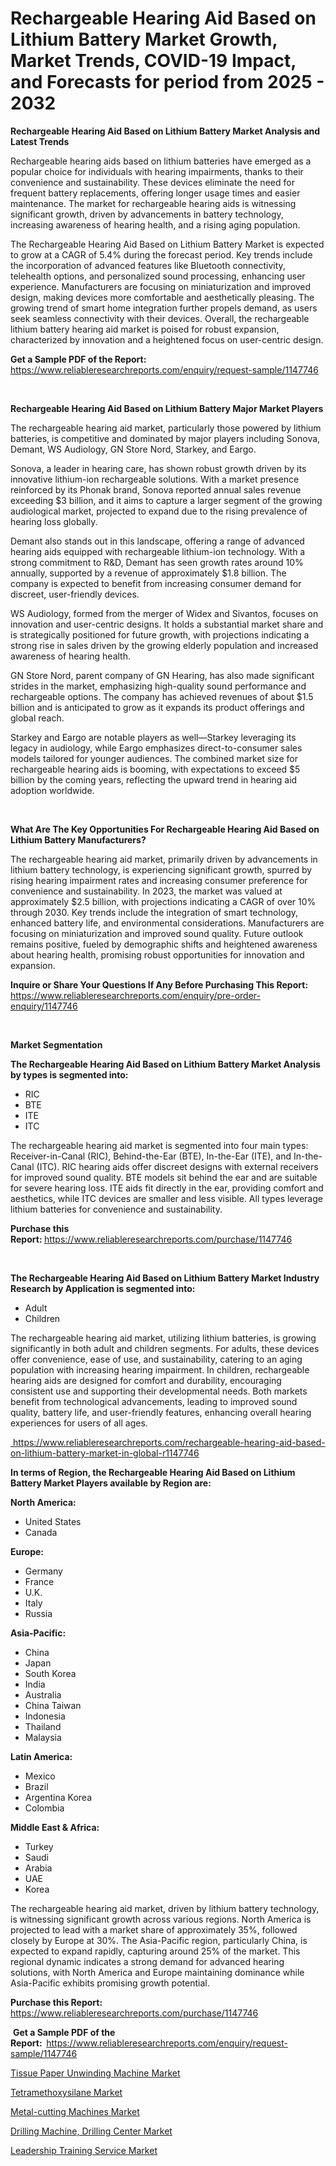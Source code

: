 <p><h1>Rechargeable Hearing Aid Based on Lithium Battery Market Growth, Market Trends, COVID-19 Impact, and Forecasts for period from 2025 - 2032</h1></p><p><strong>Rechargeable Hearing Aid Based on Lithium Battery Market Analysis and Latest Trends</strong></p>
<p><p>Rechargeable hearing aids based on lithium batteries have emerged as a popular choice for individuals with hearing impairments, thanks to their convenience and sustainability. These devices eliminate the need for frequent battery replacements, offering longer usage times and easier maintenance. The market for rechargeable hearing aids is witnessing significant growth, driven by advancements in battery technology, increasing awareness of hearing health, and a rising aging population.</p><p>The Rechargeable Hearing Aid Based on Lithium Battery Market is expected to grow at a CAGR of 5.4% during the forecast period. Key trends include the incorporation of advanced features like Bluetooth connectivity, telehealth options, and personalized sound processing, enhancing user experience. Manufacturers are focusing on miniaturization and improved design, making devices more comfortable and aesthetically pleasing. The growing trend of smart home integration further propels demand, as users seek seamless connectivity with their devices. Overall, the rechargeable lithium battery hearing aid market is poised for robust expansion, characterized by innovation and a heightened focus on user-centric design.</p></p>
<p><strong>Get a Sample PDF of the Report:&nbsp;</strong> <a href="https://www.reliableresearchreports.com/enquiry/request-sample/1147746?utm_campaign=28&utm_medium=2&utm_source=Github&utm_content=ia&utm_term=24032025&utm_id=rechargeable-hearing-aid-based-on-lithium-battery">https://www.reliableresearchreports.com/enquiry/request-sample/1147746</a></p>
<p>&nbsp;</p>
<p><strong>Rechargeable Hearing Aid Based on Lithium Battery Major Market Players</strong></p>
<p><p>The rechargeable hearing aid market, particularly those powered by lithium batteries, is competitive and dominated by major players including Sonova, Demant, WS Audiology, GN Store Nord, Starkey, and Eargo. </p><p>Sonova, a leader in hearing care, has shown robust growth driven by its innovative lithium-ion rechargeable solutions. With a market presence reinforced by its Phonak brand, Sonova reported annual sales revenue exceeding $3 billion, and it aims to capture a larger segment of the growing audiological market, projected to expand due to the rising prevalence of hearing loss globally.</p><p>Demant also stands out in this landscape, offering a range of advanced hearing aids equipped with rechargeable lithium-ion technology. With a strong commitment to R&D, Demant has seen growth rates around 10% annually, supported by a revenue of approximately $1.8 billion. The company is expected to benefit from increasing consumer demand for discreet, user-friendly devices.</p><p>WS Audiology, formed from the merger of Widex and Sivantos, focuses on innovation and user-centric designs. It holds a substantial market share and is strategically positioned for future growth, with projections indicating a strong rise in sales driven by the growing elderly population and increased awareness of hearing health. </p><p>GN Store Nord, parent company of GN Hearing, has also made significant strides in the market, emphasizing high-quality sound performance and rechargeable options. The company has achieved revenues of about $1.5 billion and is anticipated to grow as it expands its product offerings and global reach. </p><p>Starkey and Eargo are notable players as well—Starkey leveraging its legacy in audiology, while Eargo emphasizes direct-to-consumer sales models tailored for younger audiences. The combined market size for rechargeable hearing aids is booming, with expectations to exceed $5 billion by the coming years, reflecting the upward trend in hearing aid adoption worldwide.</p></p>
<p>&nbsp;</p>
<p><strong>What Are The Key Opportunities For Rechargeable Hearing Aid Based on Lithium Battery Manufacturers?</strong></p>
<p><p>The rechargeable hearing aid market, primarily driven by advancements in lithium battery technology, is experiencing significant growth, spurred by rising hearing impairment rates and increasing consumer preference for convenience and sustainability. In 2023, the market was valued at approximately $2.5 billion, with projections indicating a CAGR of over 10% through 2030. Key trends include the integration of smart technology, enhanced battery life, and environmental considerations. Manufacturers are focusing on miniaturization and improved sound quality. Future outlook remains positive, fueled by demographic shifts and heightened awareness about hearing health, promising robust opportunities for innovation and expansion.</p></p>
<p><strong>Inquire or Share Your Questions If Any Before Purchasing This Report:</strong> <a href="https://www.reliableresearchreports.com/enquiry/pre-order-enquiry/1147746?utm_campaign=28&utm_medium=2&utm_source=Github&utm_content=ia&utm_term=24032025&utm_id=rechargeable-hearing-aid-based-on-lithium-battery">https://www.reliableresearchreports.com/enquiry/pre-order-enquiry/1147746</a></p>
<p>&nbsp;</p>
<p><strong>Market Segmentation</strong></p>
<p><strong>The Rechargeable Hearing Aid Based on Lithium Battery Market Analysis by types is segmented into:</strong></p>
<p><ul><li>RIC</li><li>BTE</li><li>ITE</li><li>ITC</li></ul></p>
<p><p>The rechargeable hearing aid market is segmented into four main types: Receiver-in-Canal (RIC), Behind-the-Ear (BTE), In-the-Ear (ITE), and In-the-Canal (ITC). RIC hearing aids offer discreet designs with external receivers for improved sound quality. BTE models sit behind the ear and are suitable for severe hearing loss. ITE aids fit directly in the ear, providing comfort and aesthetics, while ITC devices are smaller and less visible. All types leverage lithium batteries for convenience and sustainability.</p></p>
<p><strong>Purchase this Report:&nbsp;</strong><a href="https://www.reliableresearchreports.com/purchase/1147746?utm_campaign=28&utm_medium=2&utm_source=Github&utm_content=ia&utm_term=24032025&utm_id=rechargeable-hearing-aid-based-on-lithium-battery">https://www.reliableresearchreports.com/purchase/1147746</a></p>
<p>&nbsp;</p>
<p><strong>The Rechargeable Hearing Aid Based on Lithium Battery Market Industry Research by Application is segmented into:</strong></p>
<p><ul><li>Adult</li><li>Children</li></ul></p>
<p><p>The rechargeable hearing aid market, utilizing lithium batteries, is growing significantly in both adult and children segments. For adults, these devices offer convenience, ease of use, and sustainability, catering to an aging population with increasing hearing impairment. In children, rechargeable hearing aids are designed for comfort and durability, encouraging consistent use and supporting their developmental needs. Both markets benefit from technological advancements, leading to improved sound quality, battery life, and user-friendly features, enhancing overall hearing experiences for users of all ages.</p></p>
<p><a href="https://www.reliableresearchreports.com/rechargeable-hearing-aid-based-on-lithium-battery-market-in-global-r1147746?utm_campaign=28&utm_medium=2&utm_source=Github&utm_content=ia&utm_term=24032025&utm_id=rechargeable-hearing-aid-based-on-lithium-battery">&nbsp;https://www.reliableresearchreports.com/rechargeable-hearing-aid-based-on-lithium-battery-market-in-global-r1147746</a></p>
<p><strong>In terms of Region, the Rechargeable Hearing Aid Based on Lithium Battery Market Players available by Region are:</strong></p>
<p>
    <p> <strong> North America: </strong>
        <ul>
            <li>United States</li>
            <li>Canada</li>
        </ul>
        </p> 
    <p> <strong> Europe: </strong>
        <ul>
            <li>Germany</li>
            <li>France</li>
            <li>U.K.</li>
            <li>Italy</li>
            <li>Russia</li>
        </ul>
        </p> 
    <p> <strong> Asia-Pacific: </strong>
        <ul>
            <li>China</li>
            <li>Japan</li>
            <li>South Korea</li>
            <li>India</li>
            <li>Australia</li>
            <li>China Taiwan</li>
            <li>Indonesia</li>
            <li>Thailand</li>
            <li>Malaysia</li>
        </ul>
        </p> 
    <p> <strong> Latin America: </strong>
        <ul>
            <li>Mexico</li>
            <li>Brazil</li>
            <li>Argentina Korea</li>
            <li>Colombia</li>
        </ul>
        </p> 
    <p> <strong> Middle East & Africa: </strong>
        <ul>
            <li>Turkey</li>
            <li>Saudi</li>
            <li>Arabia</li>
            <li>UAE</li>
            <li>Korea</li>
        </ul>
    </p>
    </p>
<p><p>The rechargeable hearing aid market, driven by lithium battery technology, is witnessing significant growth across various regions. North America is projected to lead with a market share of approximately 35%, followed closely by Europe at 30%. The Asia-Pacific region, particularly China, is expected to expand rapidly, capturing around 25% of the market. This regional dynamic indicates a strong demand for advanced hearing solutions, with North America and Europe maintaining dominance while Asia-Pacific exhibits promising growth potential.</p></p>
<p><strong>Purchase this Report: </strong><a href="https://www.reliableresearchreports.com/purchase/1147746?utm_campaign=28&utm_medium=2&utm_source=Github&utm_content=ia&utm_term=24032025&utm_id=rechargeable-hearing-aid-based-on-lithium-battery">https://www.reliableresearchreports.com/purchase/1147746</a></p>
<p>&nbsp;<strong>Get a Sample PDF of the Report:&nbsp;&nbsp;</strong><a href="https://www.reliableresearchreports.com/enquiry/request-sample/1147746?utm_campaign=28&utm_medium=2&utm_source=Github&utm_content=ia&utm_term=24032025&utm_id=rechargeable-hearing-aid-based-on-lithium-battery">https://www.reliableresearchreports.com/enquiry/request-sample/1147746</a></p>
<p><strong></strong></p>
<p><p><a href="https://github.com/duzcupetriv/Market-Research-Report-List-1/blob/main/tissue-paper-unwinding-machine-market.md?utm_campaign=28&utm_medium=2&utm_source=Github&utm_content=ia&utm_term=24032025&utm_id=rechargeable-hearing-aid-based-on-lithium-battery">Tissue Paper Unwinding Machine Market</a></p><p><a href="https://github.com/abexjeliti/Market-Research-Report-List-1/blob/main/tetramethoxysilane-market.md?utm_campaign=28&utm_medium=2&utm_source=Github&utm_content=ia&utm_term=24032025&utm_id=rechargeable-hearing-aid-based-on-lithium-battery">Tetramethoxysilane Market</a></p><p><a href="https://github.com/okornevonywx/Market-Research-Report-List-1/blob/main/metal-cutting-machines-market.md?utm_campaign=28&utm_medium=2&utm_source=Github&utm_content=ia&utm_term=24032025&utm_id=rechargeable-hearing-aid-based-on-lithium-battery">Metal-cutting Machines Market</a></p><p><a href="https://github.com/hervedeidadw/Market-Research-Report-List-1/blob/main/drilling-machine-drilling-center-market.md?utm_campaign=28&utm_medium=2&utm_source=Github&utm_content=ia&utm_term=24032025&utm_id=rechargeable-hearing-aid-based-on-lithium-battery">Drilling Machine, Drilling Center Market</a></p><p><a href="https://github.com/rreynagjysma65/Market-Research-Report-List-1/blob/main/leadership-training-service-market.md?utm_campaign=28&utm_medium=2&utm_source=Github&utm_content=ia&utm_term=24032025&utm_id=rechargeable-hearing-aid-based-on-lithium-battery">Leadership Training Service Market</a></p></p>